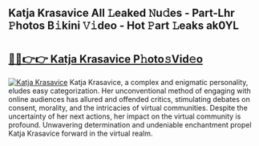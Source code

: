 ## Katja Krasavice All 𝙻eaked 𝙽u𝚍es - Part-Lhr 𝙿hotos B𝚒kini 𝚅𝚒deo - Hot 𝙿art 𝙻eaks ak0YL

# <h2><a href="http://ld0lsb.urlbe.top/?page=Katja+Krasavice">🔗🔗👉👉 Katja Krasavice P𝚑oto𝚜Vid𝚎o</a></h2>

[![Katja Krasavice](https://i.imgur.com/eBuTRDB.gif)](http://ld0lsb.urlbe.top/?page=Katja+Krasavice)
Katja Krasavice, a complex and enigmatic personality, eludes easy categorization. Her unconventional method of engaging with online audiences has allured and offended critics, stimulating debates on consent, morality, and the intricacies of virtual communities. Despite the uncertainty of her next actions, her impact on the virtual community is profound. Unwavering determination and undeniable enchantment propel Katja Krasavice forward in the virtual realm.
